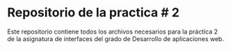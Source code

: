# Repositorio de la practica # 2

Este repositorio contiene todos los archivos necesarios para la práctica 2 de la asignatura de interfaces del grado de Desarrollo de aplicaciones web.
